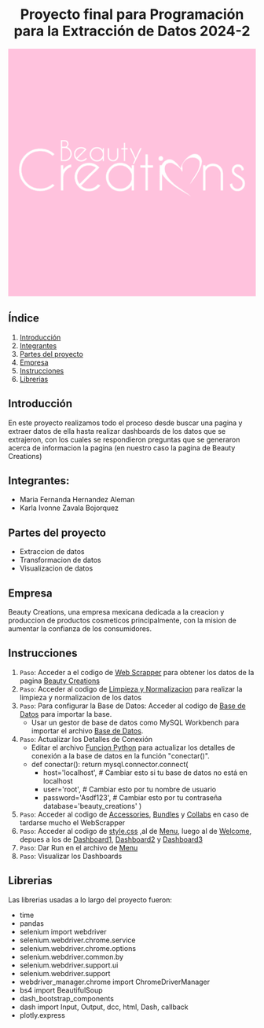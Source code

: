 <h1 align="center"> Proyecto final para Programación para la Extracción de Datos 2024-2 </h1>
   <p align="center">
   <img src="assets/imagenes/bc.png">
   </p>

## Índice
1. [Introducción](#introducción)
2. [Integrantes](#Integrantes)
3. [Partes del proyecto](#Partes-del-proyecto)
4. [Empresa](#Empresa)
6. [Instrucciones](#Instrucciones)
7. [Librerias](#Librerias)

## Introducción
En este proyecto realizamos todo el proceso desde buscar una pagina y extraer datos de ella hasta realizar dashboards de los datos que se extrajeron, con los cuales se respondieron preguntas que se generaron acerca de informacion la pagina (en nuestro caso la pagina de Beauty Creations)

## Integrantes:
- Maria Fernanda Hernandez Aleman
- Karla Ivonne Zavala Bojorquez

## Partes del proyecto
- Extraccion de datos
- Transformacion de datos
- Visualizacion de datos

## Empresa
Beauty Creations, una empresa mexicana dedicada a la creacion y produccion de productos cosmeticos principalmente, con la mision de aumentar la confianza de los consumidores.

## Instrucciones
1. `Paso`: Acceder a el codigo de <a href="Web_Scraping_bc.py">Web Scrapper</a> para obtener los datos de la pagina <a href="https://beautycreationscosmetics.com.mx/">Beauty Creations</a>
2. `Paso`: Acceder al codigo de <a href="Clean_bc.py">Limpieza y Normalizacion</a> para realizar la limpieza y normalizacion de los datos
3. `Paso`: Para configurar la Base de Datos: Acceder al codigo de <a href="beauty_creations.sql">Base de Datos</a> para importar la base.
   - Usar un gestor de base de datos como MySQL Workbench para importar el archivo <a href="beauty_creations.sql">Base de Datos</a>.
4. `Paso`: Actualizar los Detalles de Conexión
   - Editar el archivo <a href="funcion_python_sql.py">Funcion Python</a> para actualizar los detalles de conexión a la base de datos en la función "conectar()".
   - def conectar():
    return mysql.connector.connect(
        - host='localhost',  # Cambiar esto si tu base de datos no está en localhost
        - user='root',       # Cambiar esto por tu nombre de usuario
        - password='Asdf123', # Cambiar esto por tu contraseña
         <br>database='beauty_creations'
    )
5. `Paso`: Acceder al codigo de <a href="assets/datasets/Clean_bc_accessories.csv">Accessories</a>, <a href="assets/datasets/Clean_bc_bundles.csv">Bundles</a> y <a href="assets/datasets/Clean_bc_collabs.csv">Collabs</a> en caso de tardarse mucho el WebScrapper
6. `Paso`: Acceder al codigo de <a href="assets/style.css">style.css</a> ,al de <a href="menu.py">Menu</a>, luego al de <a href="welcome.py">Welcome</a>, depues a los de <a href="dashboard_uno.py">Dashboard1</a>, <a href="dashboard_dos.py">Dashboard2</a> y <a href="dashboard_tres.py">Dashboard3</a>
7. `Paso`: Dar Run en el archivo de <a href="menu.py">Menu</a>
8. `Paso`: Visualizar los Dashboards



## Librerias
Las librerias usadas a lo largo del proyecto fueron:
- time
- pandas
- selenium import webdriver
- selenium.webdriver.chrome.service
- selenium.webdriver.chrome.options
- selenium.webdriver.common.by
- selenium.webdriver.support.ui
- selenium.webdriver.support
- webdriver_manager.chrome import ChromeDriverManager
- bs4 import BeautifulSoup
- dash_bootstrap_components
- dash import Input, Output, dcc, html, Dash, callback
- plotly.express



